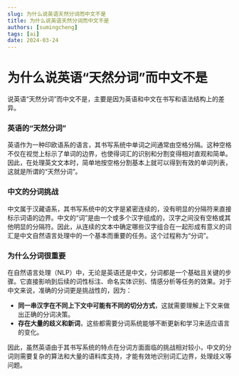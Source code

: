 ```yaml
---
slug: 为什么说英语天然分词而中文不是
title: 为什么说英语天然分词而中文不是
authors: [sumingcheng]
tags: [ai]
date: 2024-03-24
---
```


# 为什么说英语“天然分词”而中文不是



 



说英语“天然分词”而中文不是，主要是因为英语和中文在书写和语法结构上的差异。

### 英语的“天然分词”  

英语作为一种印欧语系的语言，其书写系统中单词之间通常由空格分隔。这种空格不仅在视觉上标示了单词的边界，也使得词汇的识别和分割变得相对直观和简单。因此，在处理英文文本时，简单地按空格分割基本上就可以得到有效的单词列表，这就是所谓的“天然分词”。

### 中文的分词挑战  

中文属于汉藏语系，其书写系统中的文字是紧密连续的，没有明显的分隔符来直接标示词语的边界。中文的“词”是由一个或多个汉字组成的，汉字之间没有空格或其他明显的分隔符。因此，从连续的文本中确定哪些汉字组合在一起形成有意义的词汇是中文自然语言处理中的一个基本而重要的任务。这个过程称为“分词”。

### 为什么分词很重要  

在自然语言处理（NLP）中，无论是英语还是中文，分词都是一个基础且关键的步骤。它直接影响到后续的词性标注、命名实体识别、情感分析等任务的效果。对于中文来说，准确的分词更是挑战性的，因为：

* **同一串汉字在不同上下文中可能有不同的切分方式**，这就需要理解上下文来做出正确的分词决策。
* **存在大量的歧义和新词**，这些都需要分词系统能够不断更新和学习来适应语言的变化。

因此，虽然英语由于其书写系统的特点在分词方面面临的挑战相对较小，中文的分词则需要复杂的算法和大量的语料库支持，才能有效地识别词汇边界，处理歧义等问题。